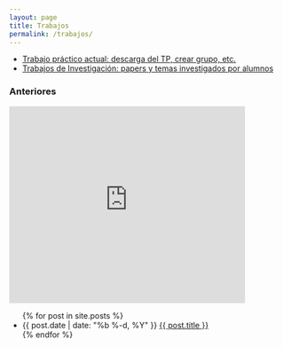 ```yaml
---
layout: page
title: Trabajos
permalink: /trabajos/
---
```


* [Trabajo práctico actual: descarga del TP, crear grupo, etc.](/trabajos/actual/)
* [Trabajos de Investigación: papers y temas investigados por alumnos](/trabajos/investigacion/)

### Anteriores

<iframe width="425" height="355" src="https://www.youtube.com/embed/_H14wuYXLd4" frameborder="0" allowfullscreen></iframe>

<ul class="posts">
   {% for post in site.posts %}
     <li><span class="post-date">{{ post.date | date: "%b %-d, %Y" }}</span> <a class="post-link" href="{{ post.url }}">{{ post.title }}</a></li>
   {% endfor %}
</ul>
